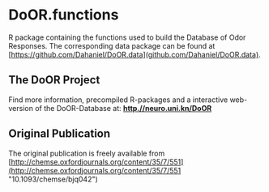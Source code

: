 DoOR.functions
==============

R package containing the functions used to build the Database of Odor Responses. The corresponding data package can be found at [https://github.com/Dahaniel/DoOR.data](github.com/Dahaniel/DoOR.data).

## The DoOR Project
Find more information, precompiled R-packages and a interactive web-version of the DoOR-Database at: **[http.//neuro.uni.kn/DoOR](http.//neuro.uni.kn/DoOR)**

## Original Publication
The original publication is freely available from  [http://chemse.oxfordjournals.org/content/35/7/551](http://chemse.oxfordjournals.org/content/35/7/551 "10.1093/chemse/bjq042")
